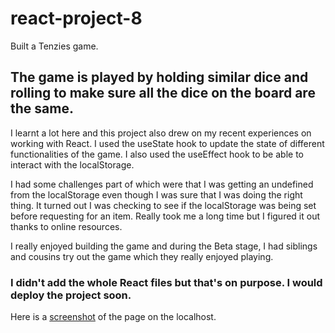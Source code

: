 # react-project-8


Built a Tenzies game.   

## The game is played by holding similar dice and rolling to make sure all the dice on the board are the same.

I learnt a lot here and this project also drew on my recent experiences on working with React. I used the useState hook to update the state of different functionalities of the game. I also used the useEffect hook to be able to interact with the localStorage.

I had some challenges part of which were that I was getting an undefined from the localStorage even though I was sure that I was doing the right thing. It turned out I was checking to see if the localStorage was being set before requesting for an item. Really took me a long time but I figured it out thanks to online resources.

I really enjoyed building the game and during the Beta stage, I had siblings and cousins try out the game which they really enjoyed playing.

 
### I didn't add the whole React files but that's on purpose. I would deploy the project soon.



Here is a [screenshot](screenshot.png) of the page on the localhost.
